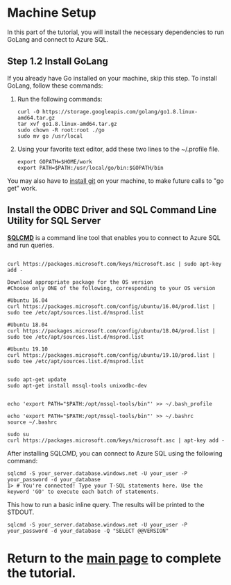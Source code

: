 # Machine Setup 

In this part of the tutorial, you will install the necessary dependencies to run GoLang and connect to Azure SQL.

## Step 1.2 Install GoLang

If you already have Go installed on your machine, skip this step. To install GoLang, follow these commands:

1. Run the following commands:

    ```terminal
    curl -O https://storage.googleapis.com/golang/go1.8.linux-amd64.tar.gz
    tar xvf go1.8.linux-amd64.tar.gz
    sudo chown -R root:root ./go
    sudo mv go /usr/local
    ```

1. Using your favorite text editor, add these two lines to the ~/.profile file.

    ```terminal
    export GOPATH=$HOME/work
    export PATH=$PATH:/usr/local/go/bin:$GOPATH/bin
    ``` 
   
You may also have to [install git](https://git-scm.com/downloads) on your machine, to make future calls to "go get" work.

## Install the ODBC Driver and SQL Command Line Utility for SQL Server

[**SQLCMD**](https://docs.microsoft.com/en-us/sql/linux/sql-server-linux-setup-tools?view=sql-server-ver15#ubuntu) is a command line tool that enables you to connect to Azure SQL and run queries.

```terminal

curl https://packages.microsoft.com/keys/microsoft.asc | sudo apt-key add -

Download appropriate package for the OS version
#Choose only ONE of the following, corresponding to your OS version

#Ubuntu 16.04
curl https://packages.microsoft.com/config/ubuntu/16.04/prod.list | sudo tee /etc/apt/sources.list.d/msprod.list

#Ubuntu 18.04
curl https://packages.microsoft.com/config/ubuntu/18.04/prod.list | sudo tee /etc/apt/sources.list.d/msprod.list

#Ubuntu 19.10
curl https://packages.microsoft.com/config/ubuntu/19.10/prod.list | sudo tee /etc/apt/sources.list.d/msprod.list


sudo apt-get update 
sudo apt-get install mssql-tools unixodbc-dev


echo 'export PATH="$PATH:/opt/mssql-tools/bin"' >> ~/.bash_profile

echo 'export PATH="$PATH:/opt/mssql-tools/bin"' >> ~/.bashrc
source ~/.bashrc

sudo su
curl https://packages.microsoft.com/keys/microsoft.asc | apt-key add -
```

After installing SQLCMD, you can connect to Azure SQL using the following command:

```terminal
sqlcmd -S your_server.database.windows.net -U your_user -P your_password -d your_database
1> # You're connected! Type your T-SQL statements here. Use the keyword 'GO' to execute each batch of statements.
```

This how to run a basic inline query. The results will be printed to the STDOUT.

```terminal
sqlcmd -S your_server.database.windows.net -U your_user -P your_password -d your_database -Q "SELECT @@VERSION"
```


# Return to the [**main page**](https://github.com/Azure-Samples/AzureSqlGettingStartedSamples/blob/master/go/Readme.md) to complete the tutorial.
